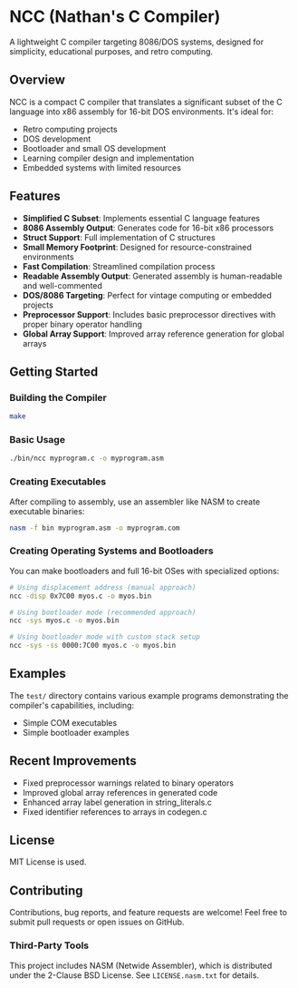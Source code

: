 # NCC (Nathan's C Compiler)

A lightweight C compiler targeting 8086/DOS systems, designed for simplicity, educational purposes, and retro computing.

## Overview

NCC is a compact C compiler that translates a significant subset of the C language into x86 assembly for 16-bit DOS environments. It's ideal for:

- Retro computing projects
- DOS development
- Bootloader and small OS development
- Learning compiler design and implementation
- Embedded systems with limited resources

## Features

- **Simplified C Subset**: Implements essential C language features
- **8086 Assembly Output**: Generates code for 16-bit x86 processors
- **Struct Support**: Full implementation of C structures
- **Small Memory Footprint**: Designed for resource-constrained environments
- **Fast Compilation**: Streamlined compilation process
- **Readable Assembly Output**: Generated assembly is human-readable and well-commented
- **DOS/8086 Targeting**: Perfect for vintage computing or embedded projects
- **Preprocessor Support**: Includes basic preprocessor directives with proper binary operator handling
- **Global Array Support**: Improved array reference generation for global arrays

## Getting Started

### Building the Compiler

```bash
make
```

### Basic Usage

```bash
./bin/ncc myprogram.c -o myprogram.asm
```

### Creating Executables

After compiling to assembly, use an assembler like NASM to create executable binaries:

```bash
nasm -f bin myprogram.asm -o myprogram.com
```

### Creating Operating Systems and Bootloaders

You can make bootloaders and full 16-bit OSes with specialized options:

```bash
# Using displacement address (manual approach)
ncc -disp 0x7C00 myos.c -o myos.bin

# Using bootloader mode (recommended approach)
ncc -sys myos.c -o myos.bin

# Using bootloader mode with custom stack setup
ncc -sys -ss 0000:7C00 myos.c -o myos.bin
```

## Examples

The `test/` directory contains various example programs demonstrating the compiler's capabilities, including:

- Simple COM executables
- Simple bootloader examples

## Recent Improvements

- Fixed preprocessor warnings related to binary operators
- Improved global array references in generated code
- Enhanced array label generation in string_literals.c
- Fixed identifier references to arrays in codegen.c

## License

MIT License is used.

## Contributing

Contributions, bug reports, and feature requests are welcome! Feel free to submit pull requests or open issues on GitHub.

### Third-Party Tools

This project includes NASM (Netwide Assembler), which is distributed under the 2-Clause BSD License. See `LICENSE.nasm.txt` for details.
